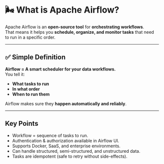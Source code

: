 # 🌬️ What is Apache Airflow?

Apache Airflow is an **open-source tool** for **orchestrating workflows**.  
That means it helps you **schedule, organize, and monitor tasks** that need to run in a specific order.

---

## ✅ Simple Definition
**Airflow = A smart scheduler for your data workflows.**  
You tell it:
- **What tasks to run**
- **In what order**
- **When to run them**

Airflow makes sure they **happen automatically and reliably**.

---

## Key Points
- Workflow = sequence of tasks to run.
- Authentication & authorization available in Airflow UI.
- Supports Docker, SaaS, and enterprise environments.
- Can handle structured, semi-structured, and unstructured data.
- Tasks are idempotent (safe to retry without side-effects).
